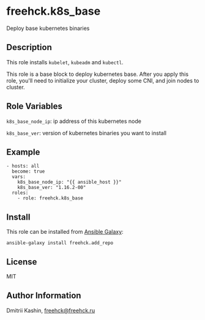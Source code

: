 freehck.k8s_base
=========

Deploy base kubernetes binaries

Description
-----------

This role installs `kubelet`, `kubeadm` and `kubectl`.

This role is a base block to deploy kubernetes base. After you apply this role, you'll need to initialize your cluster, deploy some CNI, and join nodes to cluster.

Role Variables
--------------

`k8s_base_node_ip`: ip address of this kubernetes node

`k8s_base_ver`: version of kubernetes binaries you want to install

Example
-------

    - hosts: all
      become: true
      vars:
        k8s_base_node_ip: "{{ ansible_host }}"
        k8s_base_ver: "1.16.2-00"
      roles:
        - role: freehck.k8s_base

Install
-------

This role can be installed from [Ansible Galaxy](https://galaxy.ansible.com/):

`ansible-galaxy install freehck.add_repo`

License
-------

MIT

Author Information
------------------

Dmitrii Kashin, <freehck@freehck.ru>

